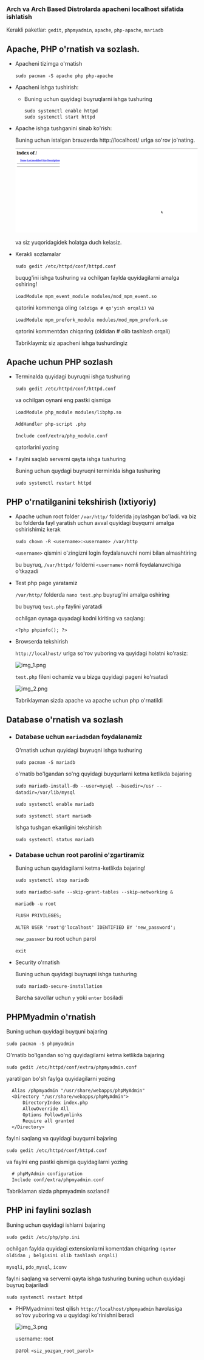 ### Arch va Arch Based Distrolarda apacheni localhost sifatida ishlatish


Kerakli paketlar: ``gedit``, ``phpmyadmin``, ``apache``, ``php-apache``, ``mariadb``


## Apache, PHP o'rnatish va sozlash.
* Apacheni tizimga o'rnatish

    ```sudo pacman -S apache php php-apache```

* Apacheni ishga tushirish:

  * Buning uchun quyidagi buyruqlarni ishga tushuring
  
        sudo systemctl enable httpd
        sudo systemctl start httpd

* Apache ishga tushganini sinab ko'rish:

     Buning uchun istalgan brauzerda http://localhost/ urlga so'rov jo'nating.
    
     ![img.png](img.png)

    va siz yuqoridagidek holatga duch kelasiz.

* Kerakli sozlamalar

    ```sudo gedit /etc/httpd/conf/httpd.conf```

    buqug'ini ishga tushuring va ochilgan faylda quyidagilarni amalga oshiring!

    ``LoadModule mpm_event_module modules/mod_mpm_event.so``

    qatorini kommenga oling ```(oldiga # qo'yish orqali)``` va

    ``LoadModule mpm_prefork_module modules/mod_mpm_prefork.so``

    qatorini kommentdan chiqaring (oldidan # olib tashlash orqali)

    Tabriklaymiz siz apacheni ishga tushurdingiz


    
## Apache uchun PHP sozlash
* Terminalda quyidagi buyruqni ishga tushuring

    ```sudo gedit /etc/httpd/conf/httpd.conf```

    va ochilgan oynani eng pastki qismiga

  ``` LoadModule php_module modules/libphp.so ```
   
  ``` AddHandler php-script .php ```
   
  ``` Include conf/extra/php_module.conf ```
  
  qatorlarini yozing


* Faylni saqlab serverni qayta ishga tushuring

    Buning uchun quydagi buyruqni terminlda ishga tushuring
        
    ```sudo systemctl restart httpd```


## PHP o'rnatilganini tekshirish (Ixtiyoriy)
* Apache uchun root folder ``/var/http/`` folderida joylashgan bo'ladi. va biz bu folderda fayl yaratish uchun avval quyidagi buyqurni amalga oshirishimiz kerak

    ```sudo chown -R <username>:<username> /var/http ```

    ``<username>`` qismini o'zingizni login foydalanuvchi nomi bilan almashtiring

    bu buyruq, ``/var/httpd/`` folderni ``<username>`` nomli foydalanuvchiga o'tkazadi
* Test php page yaratamiz

    ``/var/http/`` folderda ```nano test.php``` buyrug'ini amalga oshiring

    bu buyruq ``test.php`` faylini yaratadi
    
    ochilgan oynaga quyadagi kodni kiriting va saqlang:
  
      <?php phpinfo(); ?>

* Browserda tekshirish
    
    ``http://localhost/`` urlga so'rov yuboring va quyidagi holatni ko'rasiz:
    
     ![img_1.png](img_1.png)
  
    ``test.php`` fileni ochamiz va u bizga quyidagi pageni ko'rsatadi
    
    ![img_2.png](img_2.png)

    Tabriklayman sizda apache va apache uchun php o'rnatildi

## Database o'rnatish va sozlash

* ### Database uchun ``mariadb``dan foydalanamiz
  
  O'rnatish uchun quyidagi buyruqni ishga tushuring 
      
  ``sudo pacman -S mariadb``
  
  o'rnatib bo'lgandan so'ng quyidagi buyqurlarni ketma ketlikda bajaring
  
  ```sudo mariadb-install-db --user=mysql --basedir=/usr --datadir=/var/lib/mysql```
  
  ```sudo systemctl enable mariadb```

  ```sudo systemctl start mariadb```
  
  Ishga tushgan ekanligini tekshirish
  
  ``sudo systemctl status mariadb``

* ### Database uchun root parolini o'zgartiramiz
  
  Buning uchun quyidagilarni ketma-ketlikda bajaring!

  ``sudo systemctl stop mariadb``

  ``sudo mariadbd-safe --skip-grant-tables --skip-networking &``

  ``mariadb -u root``
  
  ``FLUSH PRIVILEGES;``

  ``ALTER USER 'root'@'localhost' IDENTIFIED BY 'new_password';``

  ```new_passwor``` bu root uchun parol

  ``exit``

* Security o'rnatish

  Buning uchun quyidagi buyruqni ishga tushuring

  ``sudo mariadb-secure-installation``

  Barcha savollar uchun ``y`` yoki ``enter`` bosiladi



## PHPMyadmin o'rnatish

  Buning uchun quyidagi buyquni bajaring
  
  ``sudo pacman -S phpmyadmin``

  O'rnatib bo'lgandan so'ng quyidagilarni ketma ketlikda bajaring

  ``sudo gedit /etc/httpd/conf/extra/phpmyadmin.conf``

  yaratilgan bo'sh faylga quyidagilarni yozing
  
  ```
    Alias /phpmyadmin "/usr/share/webapps/phpMyAdmin"
    <Directory "/usr/share/webapps/phpMyAdmin">
        DirectoryIndex index.php
        AllowOverride All
        Options FollowSymlinks
        Require all granted
    </Directory>
  ```
  
  faylni saqlang va quyidagi buyqurni bajaring

  ```sudo gedit /etc/httpd/conf/httpd.conf```

  va faylni eng pastki qismiga quyidagilarni yozing

  ```
    # phpMyAdmin configuration
    Include conf/extra/phpmyadmin.conf
  ```
  
  Tabriklaman sizda phpmyadmin sozlandi!

## PHP ini faylini sozlash

  Buning uchun quyidagi ishlarni bajaring

  ```sudo gedit /etc/php/php.ini```

  ochilgan faylda quyidagi extensionlarni komentdan chiqaring ```(qator oldidan ; belgisini olib tashlash orqali)```
  
  ``mysqli``, ```pdo_mysql```, ```iconv```
  
  faylni saqlang va serverni qayta ishga tushuring
  buning uchun quyidagi buyruq bajariladi
  
  ```sudo systemctl restart httpd```
  
* PHPMyadminni test qilish
  ``http://localhost/phpmyadmin`` havolasiga so'rov yuboring va u quyidagi ko'rinishni beradi
    
  ![img_3.png](img_3.png)

  username: root

  parol: ``<siz_yozgan_root_parol>``
